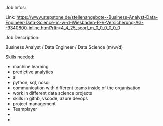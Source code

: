 Job Infos:

Link:
https://www.stepstone.de/stellenangebote--Business-Analyst-Data-Engineer-Data-Science-m-w-d-Wiesbaden-R-V-Versicherung-AG--9340800-inline.html?rltr=4_4_25_seorl_m_0_0_0_0_0_0




Job Description:

Business Analyst / Data Engineer / Data Science (m/w/d)

Skills needed:

- machine learning
- predictive analytics
- ai
- python, sql, nosql
- communication with different teams inside of the organisation
- work in different data science projects
- skills in githb, vscode, azure devops
- project management
- Teamplayer
- 
- 